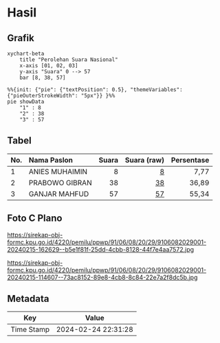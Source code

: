 # Hasil

## Grafik

```mermaid
xychart-beta
    title "Perolehan Suara Nasional"
    x-axis [01, 02, 03]
    y-axis "Suara" 0 --> 57
    bar [8, 38, 57]
```

```mermaid
%%{init: {"pie": {"textPosition": 0.5}, "themeVariables": {"pieOuterStrokeWidth": "5px"}} }%%
pie showData
    "1" : 8
    "2" : 38
    "3" : 57
```

## Tabel

| No. | Nama Paslon    | Suara | Suara (raw) | Persentase |
|:--- |:-------------- | -----:| -----------:| ----------:|
| 1   | ANIES MUHAIMIN | 8     | [8][p-1]    | 7,77       |
| 2   | PRABOWO GIBRAN | 38    | [38][p-2]   | 36,89      |
| 3   | GANJAR MAHFUD  | 57    | [57][p-3]   | 55,34      |


[p-1]: https://github.com/gigit-pemilu/pemilu-2024/blob/main/pilpres/hitung-suara/sub/91-papua/sub/06-biak-numfor/sub/08-biak-barat/sub/2029-rarsbari/sub/001-tps/sub/paslon-1.txt
[p-2]: https://github.com/gigit-pemilu/pemilu-2024/blob/main/pilpres/hitung-suara/sub/91-papua/sub/06-biak-numfor/sub/08-biak-barat/sub/2029-rarsbari/sub/001-tps/sub/paslon-2.txt
[p-3]: https://github.com/gigit-pemilu/pemilu-2024/blob/main/pilpres/hitung-suara/sub/91-papua/sub/06-biak-numfor/sub/08-biak-barat/sub/2029-rarsbari/sub/001-tps/sub/paslon-3.txt

## Foto C Plano

https://sirekap-obj-formc.kpu.go.id/4220/pemilu/ppwp/91/06/08/20/29/9106082029001-20240215-162629--b5e1f81f-25dd-4cbb-8128-44f7e4aa7572.jpg

https://sirekap-obj-formc.kpu.go.id/4220/pemilu/ppwp/91/06/08/20/29/9106082029001-20240215-114607--73ac8152-89e8-4cb8-8c84-22e7a2f8dc5b.jpg


## Metadata

| Key        | Value               |
| ---------- | ------------------- |
| Time Stamp | 2024-02-24 22:31:28 |



